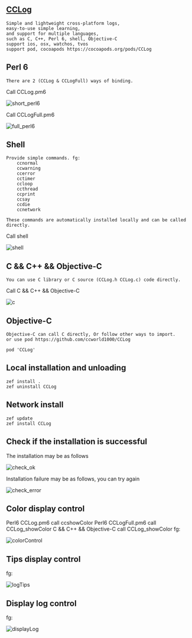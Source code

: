 ## [CCLog](https://github.com/ccworld1000/CCLog)
    Simple and lightweight cross-platform logs,
    easy-to-use simple learning,
    and support for multiple languages,
    such as C, C++, Perl 6, shell, Objective-C
    support ios, osx, watchos, tvos
    support pod, cocoapods https://cocoapods.org/pods/CCLog

## Perl 6
    There are 2 (CCLog & CCLogFull) ways of binding.

Call CCLog.pm6

![short_perl6](https://raw.githubusercontent.com/ccworld1000/CCLog/master/CCLog/doc/sceenshot/short_perl6.png)

Call CCLogFull.pm6

![full_perl6](https://raw.githubusercontent.com/ccworld1000/CCLog/master/CCLog/doc/sceenshot/full_perl6.png)

## Shell
    Provide simple commands. fg: 
		ccnormal
		ccwarning
		ccerror
		cctimer
		ccloop
		ccthread
		ccprint
		ccsay
		ccdie
		ccnetwork

    These commands are automatically installed locally and can be called directly.


Call shell

![shell](https://raw.githubusercontent.com/ccworld1000/CCLog/master/CCLog/doc/sceenshot/shell.png)

## C && C++ && Objective-C
    You can use C library or C source (CCLog.h CCLog.c) code directly.

Call C && C++ && Objective-C

![c](https://raw.githubusercontent.com/ccworld1000/CCLog/master/CCLog/doc/sceenshot/c.png)

## Objective-C
    Objective-C can call C directly, Or follow other ways to import.
    or use pod https://github.com/ccworld1000/CCLog

    pod 'CCLog'


## Local installation and unloading
    zef install .
    zef uninstall CCLog

## Network install
    zef update
    zef install CCLog

## Check if the installation is successful

The installation may be as follows

![check_ok](https://raw.githubusercontent.com/ccworld1000/CCLog/master/CCLog/doc/sceenshot/check_ok.png)

Installation failure may be as follows, you can try again

![check_error](https://raw.githubusercontent.com/ccworld1000/CCLog/master/CCLog/doc/sceenshot/check_error.png)

## Color display control
  Perl6 CCLog.pm6 call ccshowColor
  Perl6 CCLogFull.pm6 call CCLog_showColor
  C && C++ && Objective-C call CCLog_showColor
  fg:

  ![colorControl](https://raw.githubusercontent.com/ccworld1000/CCLog/master/CCLog/doc/sceenshot/colorControl.png)

## Tips display control
  fg:

  ![logTips](https://raw.githubusercontent.com/ccworld1000/CCLog/master/CCLog/doc/sceenshot/logTips.png)

## Display log control
  fg:

  ![displayLog](https://raw.githubusercontent.com/ccworld1000/CCLog/master/CCLog/doc/sceenshot/displayLog.png)

